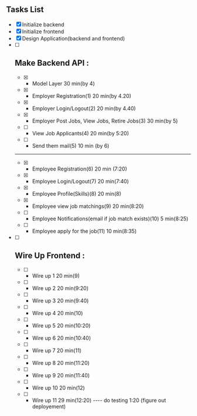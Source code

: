 ## Tasks List

-[x] Initialize backend
-[x] Initialize frontend
-[x] Design Application(backend and frontend)
-[ ] Make Backend API :
    ----
    -[x] - Model Layer 30 min(by 4)
    -[x] - Employer Registration(1) 20 min(by 4.20)
    -[x] - Employer Login/Logout(2) 20 min(by 4.40)
    -[x] - Employer Post Jobs, View Jobs, Retire Jobs(3) 30 min(by 5)
    -[ ] - View Job Applicants(4) 20 min(by 5:20)
    -[ ] - Send them mail(5) 10 min (by 6)

    ----
    -[x] -  Employee Registration(6) 20 min (7:20)
    -[x] -  Employee Login/Logout(7) 20 min(7:40)
    -[x] -  Employee Profile(Skills)(8) 20 min(8)
    -[x] -  Employee view job matchings(9) 20 min(8:20)
    -[ ] -  Employee Notifications(email if job match exists)(10) 5 min(8:25)
    -[ ] -  Employee apply for the job(11) 10 min(8:35)

-[ ] Wire Up Frontend :
    ----
    -[ ] - Wire up 1 20 min(9)
    -[ ] - Wire up 2 20 min(9:20)
    -[ ] - Wire up 3 20 min(9:40)
    -[ ] - Wire up 4 20 min(10)
    -[ ] - Wire up 5 20 min(10:20)
    -[ ] - Wire up 6 20 min(10:40)
    -[ ] - Wire up 7 20 min(11)
    -[ ] - Wire up 8 20 min(11:20)
    -[ ] - Wire up 9 20 min(11:40)
    -[ ] - Wire up 10 20 min(12)
    -[ ] - Wire up 11 29 min(12:20)
---- do testing
1:20 (figure out deployement)


